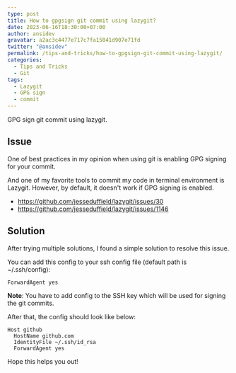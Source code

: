```yaml
---
type: post
title: How to gpgsign git commit using lazygit?
date: 2023-06-16T18:30:00+07:00
author: ansidev
gravatar: a2ac3c4477e717c7fa15041d907e71fd
twitter: "@ansidev"
permalink: /tips-and-tricks/how-to-gpgsign-git-commit-using-lazygit/
categories:
  - Tips and Tricks
  - Git
tags:
  - Lazygit
  - GPG sign
  - commit
---
```


GPG sign git commit using lazygit.

<!-- more -->

## Issue

One of best practices in my opinion when using git is enabling GPG signing for your commit.

And one of my favorite tools to commit my code in terminal environment is Lazygit. However, by default, it doesn't work
if GPG signing is enabled.

- https://github.com/jesseduffield/lazygit/issues/30
- https://github.com/jesseduffield/lazygit/issues/1146

## Solution

After trying multiple solutions, I found a simple solution to resolve this issue.

You can add this config to your ssh config file (default path is ~/.ssh/config):

```
ForwardAgent yes
```

**Note**: You have to add config to the SSH key which will be used for signing the git commits.

After that, the config should look like below:

```
Host github
  HostName github.com
  IdentityFile ~/.ssh/id_rsa
  ForwardAgent yes
```

Hope this helps you out!
